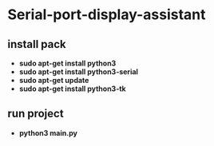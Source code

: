 # Serial-port-display-assistant

## install pack
* **sudo apt-get install python3**  
* **sudo apt-get install python3-serial**  
* **sudo apt-get update**
* **sudo apt-get install python3-tk**

## run project
* **python3 main.py**